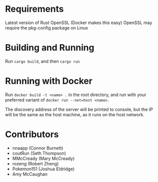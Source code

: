 # Requirements
Latest version of Rust
OpenSSL (Docker makes this easy)
OpenSSL may require the pkg-config package on Linux

# Building and Running
Run `cargo build`, and then `cargo run`

# Running with Docker
Run `docker build -t <name> .` in the root directory,
and run with your preferred variant of `docker run --net=host <name>`.

The discovery address of the server will be printed to console, but the IP
will be the same as the host machine, as it runs on the host network.

# Contributors
- nnaapp (Connor Burnett)
- coutRun (Seth Thompson)
- MMcCready (Mary McCready)
- rozeng (Robert Zheng)
- Pokemon151 (Joshua Eldridge)
- Amy McCaughan